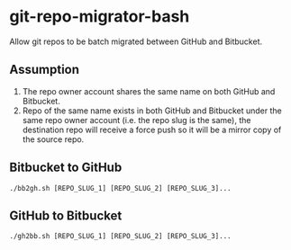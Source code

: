 # git-repo-migrator-bash
Allow git repos to be batch migrated between GitHub and Bitbucket.

## Assumption
1. The repo owner account shares the same name on both GitHub and Bitbucket.
2. Repo of the same name exists in both GitHub and Bitbucket under the same repo owner account (i.e. the repo slug is the same), the destination repo will receive a force push so it will be a mirror copy of the source repo.

## Bitbucket to GitHub

```
./bb2gh.sh [REPO_SLUG_1] [REPO_SLUG_2] [REPO_SLUG_3]...
```

## GitHub to Bitbucket

```
./gh2bb.sh [REPO_SLUG_1] [REPO_SLUG_2] [REPO_SLUG_3]...
```

